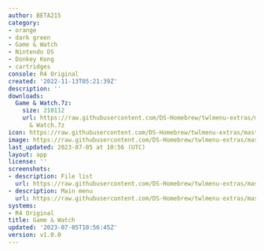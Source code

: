 ```yaml
---
author: BETA215
category:
- orange
- dark green
- Game & Watch
- Nintendo DS
- Donkey Kong
- cartridges
console: R4 Original
created: '2022-11-13T05:21:39Z'
description: ''
downloads:
  Game & Watch.7z:
    size: 210112
    url: https://raw.githubusercontent.com/DS-Homebrew/twlmenu-extras/master/_nds/TWiLightMenu/r4menu/themes/Game
      & Watch.7z
icon: https://raw.githubusercontent.com/DS-Homebrew/twlmenu-extras/master/unistore/icons/r4.png
image: https://raw.githubusercontent.com/DS-Homebrew/twlmenu-extras/master/unistore/icons/r4.png
last_updated: 2023-07-05 at 10:56 (UTC)
layout: app
license: ''
screenshots:
- description: File list
  url: https://raw.githubusercontent.com/DS-Homebrew/twlmenu-extras/master/_nds/TWiLightMenu/r4menu/themes/meta/Game%20%26%20Watch/screenshots/file-list.png
- description: Main menu
  url: https://raw.githubusercontent.com/DS-Homebrew/twlmenu-extras/master/_nds/TWiLightMenu/r4menu/themes/meta/Game%20%26%20Watch/screenshots/main-menu.png
systems:
- R4 Original
title: Game & Watch
updated: '2023-07-05T10:56:45Z'
version: v1.0.0
---
```

